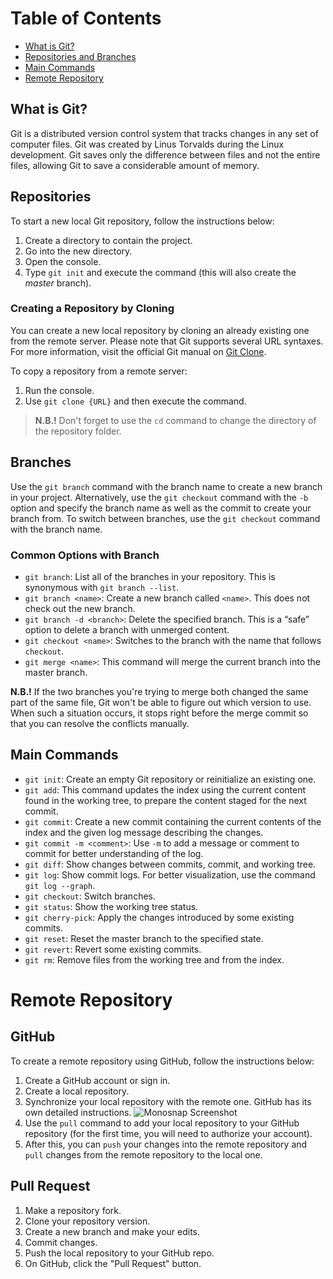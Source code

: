 # Table of Contents
* [What is Git?](#what-is-git)
* [Repositories and Branches](#repositories-and-branches)
* [Main Commands](#main-commands)
* [Remote Repository](#remote-repository)

## What is Git?
Git is a distributed version control system that tracks changes in any set of computer files. Git was created by Linus Torvalds during the Linux development. Git saves only the difference between files and not the entire files, allowing Git to save a considerable amount of memory.

## Repositories
To start a new local Git repository, follow the instructions below:
1. Create a directory to contain the project.
2. Go into the new directory.
3. Open the console.
4. Type `git init` and execute the command (this will also create the _master_ branch).

### Creating a Repository by Cloning
You can create a new local repository by cloning an already existing one from the remote server.
Please note that Git supports several URL syntaxes. For more information, visit the official Git manual on [Git Clone](https://git-scm.com/docs/git-clone).

To copy a repository from a remote server:
1. Run the console.
2. Use `git clone {URL}` and then execute the command.

> **N.B.!** Don't forget to use the `cd` command to change the directory of the repository folder.

## Branches
Use the `git branch` command with the branch name to create a new branch in your project.
Alternatively, use the `git checkout` command with the `-b` option and specify the branch name as well as the commit to create your branch from.
To switch between branches, use the `git checkout` command with the branch name.

### Common Options with Branch
- `git branch`: List all of the branches in your repository. This is synonymous with `git branch --list`.
- `git branch <name>`: Create a new branch called `<name>`. This does not check out the new branch.
- `git branch -d <branch>`: Delete the specified branch. This is a “safe” option to delete a branch with unmerged content.
- `git checkout <name>`: Switches to the branch with the name that follows `checkout`.
- `git merge <name>`: This command will merge the current branch into the master branch.

**N.B.!** If the two branches you're trying to merge both changed the same part of the same file, Git won't be able to figure out which version to use. When such a situation occurs, it stops right before the merge commit so that you can resolve the conflicts manually.

## Main Commands
- `git init`: Create an empty Git repository or reinitialize an existing one.
- `git add`: This command updates the index using the current content found in the working tree, to prepare the content staged for the next commit.
- `git commit`: Create a new commit containing the current contents of the index and the given log message describing the changes.
- `git commit -m <comment>`: Use `-m` to add a message or comment to commit for better understanding of the log.
- `git diff`: Show changes between commits, commit, and working tree.
- `git log`: Show commit logs. For better visualization, use the command `git log --graph`.
- `git checkout`: Switch branches.
- `git status`: Show the working tree status.
- `git cherry-pick`: Apply the changes introduced by some existing commits.
- `git reset`: Reset the master branch to the specified state.
- `git revert`: Revert some existing commits.
- `git rm`: Remove files from the working tree and from the index.

# Remote Repository

## GitHub
To create a remote repository using GitHub, follow the instructions below:
1. Create a GitHub account or sign in.
2. Create a local repository.
3. Synchronize your local repository with the remote one. GitHub has its own detailed instructions.
![Monosnap Screenshot](https://monosnap.com/image/4oK79Og7dTGyzcca8DhVXP3XvkkxG8)
4. Use the `pull` command to add your local repository to your GitHub repository (for the first time, you will need to authorize your account).
5. After this, you can `push` your changes into the remote repository and `pull` changes from the remote repository to the local one.

## Pull Request
1. Make a repository fork.
2. Clone your repository version.
3. Create a new branch and make your edits.
4. Commit changes.
5. Push the local repository to your GitHub repo.
6. On GitHub, click the "Pull Request" button.
